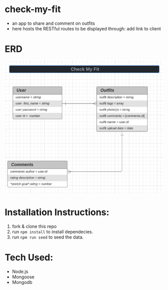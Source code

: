 # check-my-fit
- an app to share and comment on outfits
- here hosts the RESTful routes to be displayed through: add link to client 


# ERD
![layout](./images/ERD.png)

# Installation Instructions:
1. fork & clone this repo
2. run `npm install` to install dependecies.
3. run `npm run seed` to seed the data.

# Tech Used: 
- Node.js
- Mongoose
- Mongodb



